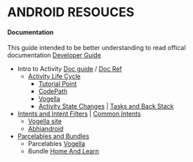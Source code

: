 # ANDROID RESOUCES
#### Documentation
 This guide intended to be better understanding to read offical documentation [Developer Guide](https://developer.android.com/)
* Intro to Activity [Doc guide](https://developer.android.com/guide/components/activities/intro-activities) / [Doc Ref](https://developer.android.com/reference/android/app/Activity)
  - [Activity Life Cycle](https://developer.android.com/guide/components/activities/activity-lifecycle)
    - [Tutorial Point](https://www.tutorialspoint.com/android/android_acitivities)
    - [CodePath](https://guides.codepath.com/android/Activity-Lifecycle)
    - [Vogella](https://www.vogella.com/tutorials/AndroidLifeCycle/article.html) 
    - [Activity State Changes](https://developer.android.com/guide/components/activities/state-changes) | [Tasks and Back Stack](https://developer.android.com/guide/components/activities/tasks-and-back-stack)
* [Intents and Intent Filters](https://developer.android.com/guide/components/intents-filters) | [Common Intents](https://developer.android.com/guide/components/intents-common)
    - [Vogella site](https://www.vogella.com/tutorials/AndroidIntent/article.html)
    - [Abhiandroid](https://abhiandroid.com/programming/intent-in-android)
* [Parcelables and Bundles](https://developer.android.com/guide/components/activities/parcelables-and-bundles)
    - Parcelables [Vogella](https://www.vogella.com/tutorials/AndroidParcelable/article.html) 
    - Bundle [Home And Learn](https://www.homeandlearn.co.uk/android/android_bundles.html)

